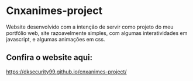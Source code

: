 # Cnxanimes-project

Website desenvolvido com a intenção de servir como projeto do meu portfólio web, site razoavelmente simples, com algumas interatividades em javascript, e algumas animações em css.

## Confira o website aqui:
https://dksecurity99.github.io/cnxanimes-project/

